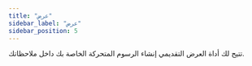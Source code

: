 ```yaml
---
title: "عرض"
sidebar_label: "عرض"
sidebar_position: 5
---
```


تتيح لك أداة العرض التقديمي إنشاء الرسوم المتحركة الخاصة بك داخل ملاحظاتك.
